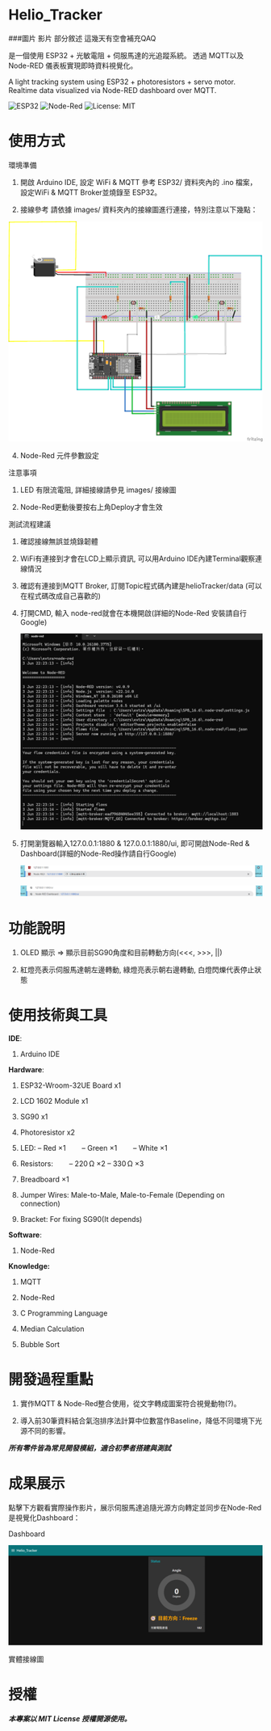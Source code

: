 # Helio_Tracker

###圖片 影片 部分敘述 這幾天有空會補充QAQ

是一個使用 ESP32 + 光敏電阻 + 伺服馬達的光追蹤系統。
透過 MQTT以及Node-RED 儀表板實現即時資料視覺化。

A light tracking system using ESP32 + photoresistors + servo motor.  
Realtime data visualized via Node-RED dashboard over MQTT.

![ESP32](https://img.shields.io/badge/Platform-ESP32-blue)
![Node-Red](https://img.shields.io/badge/Dashboard-Node--Red-red)
![License: MIT](https://img.shields.io/badge/License-MIT-yellow)

# 使用方式

環境準備
1. 開啟 Arduino IDE, 設定 WiFi & MQTT
參考 ESP32/ 資料夾內的 .ino 檔案，設定WiFi & MQTT Broker並燒錄至 ESP32。

2. 接線參考
請依據 images/ 資料夾內的接線圖進行連接，特別注意以下幾點：

![Wiring Diagram](Images/Helio_Tracker_接線圖.png)

4. Node-Red 元件參數設定

注意事項

1. LED 有限流電阻, 
詳細接線請參見 images/ 接線圖

3. Node-Red更動後要按右上角Deploy才會生效

測試流程建議

1. 確認接線無誤並燒錄韌體

2. WiFi有連接到才會在LCD上顯示資訊, 可以用Arduino IDE內建Terminal觀察連線情況

3. 確認有連接到MQTT Broker, 訂閱Topic程式碼內建是helioTracker/data (可以在程式碼改成自己喜歡的)

4. 打開CMD, 輸入 node-red就會在本機開啟(詳細的Node-Red 安裝請自行Google)
   
   ![Wiring Diagram](Images/Node-Red_開啟.png)

5. 打開瀏覽器輸入127.0.0.1:1880 & 127.0.0.1:1880/ui, 即可開啟Node-Red & Dashboard(詳細的Node-Red操作請自行Google)
   
   ![Wiring Diagram](Images/Node-Red_Chrome.png)
   
   ![Wiring Diagram](Images/Node-Red_Dashbpard.png)

# 功能說明

1. OLED 顯示 => 顯示目前SG90角度和目前轉動方向(<<<, >>>, ||)

2. 紅燈亮表示伺服馬達朝左邊轉動, 綠燈亮表示朝右邊轉動, 白燈閃爍代表停止狀態

# 使用技術與工具

**IDE**: 
   
1. Arduino IDE

**Hardware**: 

1. ESP32-Wroom-32UE Board x1
 
2. LCD 1602 Module x1
 
3. SG90 x1
 
4. Photoresistor x2
 
5. LED:
    – Red ×1
    – Green ×1
    – White ×1

6. Resistors:
    – 220 Ω ×2
    – 330 Ω ×3

7. Breadboard ×1

8. Jumper Wires: Male-to-Male, Male-to-Female (Depending on connection)

9. Bracket: For fixing SG90(It depends) 

**Software**:

1. Node-Red

**Knowledge:**

1. MQTT

2. Node-Red 
   
3. C Programming Language

4. Median Calculation

5. Bubble Sort

# 開發過程重點

1. 實作MQTT & Node-Red整合使用，從文字轉成圖案符合視覺動物(?)。

2. 導入前30筆資料結合氣泡排序法計算中位數當作Baseline，降低不同環境下光源不同的影響。

***所有零件皆為常見開發模組，適合初學者搭建與測試***

# 成果展示

點擊下方觀看實際操作影片，展示伺服馬達追隨光源方向轉定並同步在Node-Red是視覺化Dashboard：

Dashboard

![Wiring Diagram](Images/Node-Red_UI.png)

實體接線圖

# 授權
***本專案以 MIT License 授權開源使用。***
